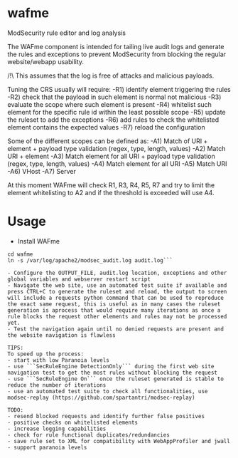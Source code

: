 # wafme
ModSecurity rule editor and log analysis

The WAFme component is intended for tailing live audit logs and generate the rules and exceptions to prevent ModSecurity from blocking the regular website/webapp usability.

/!\ This assumes that the log is free of attacks and malicious payloads.

Tuning the CRS usually will require:
-R1) identify element triggering the rules
-R2) check that the payload in such element is normal not malicious
-R3) evaluate the scope where such element is present
-R4) whitelist such element for the specific rule id within the least possible scope
-R5) update the ruleset to add the exceptions 
-R6) add rules to check the whitelisted element contains the expected values
-R7) reload the configuration

Some of the different scopes can be defined as:
-A1) Match of URI + element + payload type validation (regex, type, length, values)
-A2) Match URI + element
-A3) Match element for all URI + payload type validation (regex, type, length, values)
-A4) Match element for all URI
-A5) Match URI
-A6) VHost
-A7) Server

At this moment WAFme will check R1, R3, R4, R5, R7 and try to limit the element whitelisting to A2 and if the threshold is exceeded will use A4.

# Usage
- Install WAFme
```git clone https://github.com/spartantri/wafme.git
cd wafme
ln -s /var/log/apache2/modsec_audit.log audit.log```

- Configure the OUTPUT_FILE, audit.log location, exceptions and other global variables and webserver restart script
- Navigate the web site, use an automated test suite if available and press CTRL+C to generate the ruleset and reload, the output to screen will include a requests python command that can be used to reproduce the exact same request, this is useful as in many cases the ruleset generation is aprocess that would require many iterations as once a rule blocks the request other elements and rules may not be processed yet.
- Test the navigation again until no denied requests are present and the website navigation is flawless

TIPS:
To speed up the process:
- start with low Paranoia levels
- use ```SecRuleEngine DetectionOnly``` during the first web site navigation test to get the most rules without blocking the request
- use ```SecRuleEngine On``` once the ruleset generated is stable to reduce the number of iterations
- use an automated test suite to check all functionalities, use modsec-replay (https://github.com/spartantri/modsec-replay)

TODO:
- resend blocked requests and identify further false positives
- positive checks on whitelisted elements
- increase logging capabilities
- check for rule functional duplicates/redundancies
- save rule set to XML for compatibility with WebAppProfiler and jwall
- support paranoia levels
